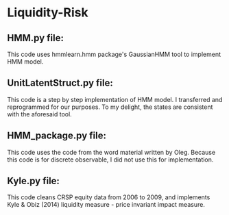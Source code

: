# Liquidity-Risk


## HMM.py file: 
This code uses hmmlearn.hmm package's GaussianHMM tool to implement HMM model. 

## UnitLatentStruct.py file: 
This code is a step by step implementation of HMM model. I transferred and reprogrammed for our purposes. To my delight, the states are consistent with the aforesaid tool. 

## HMM_package.py file: 
This code uses the code from the word material written by Oleg. Because this code is for discrete observable, I did not use this for implementation.

## Kyle.py file:
This code cleans CRSP equity data from 2006 to 2009, and implements Kyle & Obiz (2014) liquidity measure - price invariant impact measure. 
